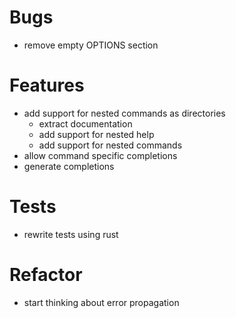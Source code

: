 # Bugs

- remove empty OPTIONS section

# Features

- add support for nested commands as directories
  - extract documentation
  - add support for nested help
  - add support for nested commands
- allow command specific completions
- generate completions

# Tests

- rewrite tests using rust

# Refactor

- start thinking about error propagation
